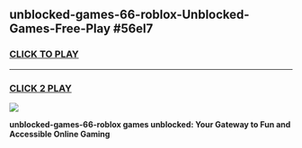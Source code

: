 
## unblocked-games-66-roblox-Unblocked-Games-Free-Play #56el7
<h3>
<a href="https://us.freeplayer.one?title=unblocked-games-66-roblox&ref=9M">CLICK TO PLAY</a></h3>
<hr>

<h3>
<a href="https://us.freeplayer.one?title=unblocked-games-66-roblox&ref=9M">CLICK 2 PLAY</a>
  
</h3>

<a href="https://us.freeplayer.one?title=unblocked-games-66-roblox&ref=9M"><img src="https://clearcache.store/games.png"></a>


**unblocked-games-66-roblox games unblocked: Your Gateway to Fun and Accessible Online Gaming**
